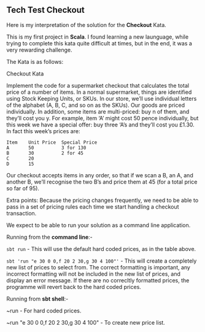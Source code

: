 ## Tech Test Checkout

Here is my interpretation of the solution for the **Checkout** Kata.

This is my first project in **Scala**. I found learning a new launguage, while trying to complete this kata quite difficult at times, but in the end, it was a very rewarding challenge.

The Kata is as follows:

Checkout Kata

Implement the code for a supermarket checkout that calculates the total price of a number of items. In a normal supermarket, things are identified using Stock Keeping Units, or SKUs. In our store, we’ll use individual letters of the alphabet (A, B, C, and so on as the SKUs). Our goods are priced individually. In addition, some items are multi-priced: buy n of them, and they’ll cost you y. For example, item ‘A’ might cost 50 pence individually, but this week we have a special offer: buy three ‘A’s and they’ll cost you £1.30. In fact this week’s prices are:

```
Item    Unit Price  Special Price
A       50          3 for 130
B       30          2 for 45
C       20
D       15
```

Our checkout accepts items in any order, so that if we scan a B, an A, and another B, we’ll recognise the two B’s and price them at 45 (for a total price so far of 95). 

Extra points: Because the pricing changes frequently, we need to be able to pass in a set of pricing rules each time we start handling a checkout transaction.

We expect to be able to run your solution as a command line application.

Running from the **command line**:-

`sbt run` - This will use the default hard coded prices, as in the table above.

`sbt 'run "e 30 0 0,f 20 2 30,g 30 4 100"'` - This will create a completely new list of prices to select from. The correct formatting is important, any incorrect formatting will not be included in the new list of prices, and display an error message. If there are no correcltly formatted prices, the programme will revert back to the hard coded prices.

Running from **sbt shell**:-

~run - For hard coded prices.

~run "e 30 0 0,f 20 2 30,g 30 4 100" - To create new price list.


